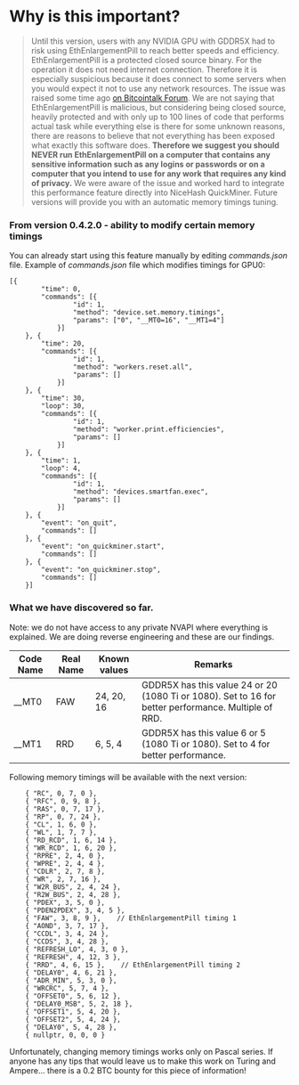 # Why is this important? 
> Until this version, users with any NVIDIA GPU with GDDR5X had to risk using EthEnlargementPill to reach better speeds and efficiency. EthEnlargementPill is a protected closed source binary. For the operation it does not need internet connection. Therefore it is especially suspicious because it does connect to some servers when you would expect it not to use any network resources. The issue was raised some time ago [on Bitcointalk Forum](https://bitcointalk.org/index.php?topic=3370685.msg36788784#msg36788784). We are not saying that EthEnlargementPill is malicious, but considering being closed source, heavily protected and with only up to 100 lines of code that performs actual task while everything else is there for some unknown reasons, there are reasons to believe that not everything has been exposed what exactly this software does. **Therefore we suggest you should NEVER run EthEnlargementPill on a computer that contains any sensitive information such as any logins or passwords or on a computer that you intend to use for any work that requires any kind of privacy.** We were aware of the issue and worked hard to integrate this performance feature directly into NiceHash QuickMiner. Future versions will provide you with an automatic memory timings tuning.


### From version 0.4.2.0 - ability to modify certain memory timings 

You can already start using this feature manually by editing _commands.json_ file. Example of _commands.json_ file which modifies timings for GPU0:
```
[{
		"time": 0,
		"commands": [{
				"id": 1,
				"method": "device.set.memory.timings",
				"params": ["0", "__MT0=16", "__MT1=4"]
			}]
	}, {
		"time": 20,
		"commands": [{
				"id": 1,
				"method": "workers.reset.all",
				"params": []
			}]
	}, {
		"time": 30,
		"loop": 30,
		"commands": [{
				"id": 1,
				"method": "worker.print.efficiencies",
				"params": []
			}]
	}, {
		"time": 1,
		"loop": 4,
		"commands": [{
				"id": 1,
				"method": "devices.smartfan.exec",
				"params": []
			}]
	}, {
		"event": "on_quit",
		"commands": []
	}, {
		"event": "on_quickminer.start",
		"commands": []
	}, {
		"event": "on_quickminer.stop",
		"commands": []
	}]
```


### What we have discovered so far.

Note: we do not have access to any private NVAPI where everything is explained. We are doing reverse engineering and these are our findings.

Code Name | Real Name |Known values | Remarks
-----|-------|-------|----------
__MT0 | FAW | 24, 20, 16 | GDDR5X has this value 24 or 20 (1080 Ti or 1080). Set to 16 for better performance. Multiple of RRD.
__MT1 | RRD | 6, 5, 4 | GDDR5X has this value 6 or 5 (1080 Ti or 1080). Set to 4 for better performance.

Following memory timings will be available with the next version:
```
	{ "RC", 0, 7, 0 },
	{ "RFC", 0, 9, 8 },
	{ "RAS", 0, 7, 17 },
	{ "RP", 0, 7, 24 },
	{ "CL", 1, 6, 0 },
	{ "WL", 1, 7, 7 },
	{ "RD_RCD", 1, 6, 14 },
	{ "WR_RCD", 1, 6, 20 },
	{ "RPRE", 2, 4, 0 },
	{ "WPRE", 2, 4, 4 },
	{ "CDLR", 2, 7, 8 },
	{ "WR", 2, 7, 16 },
	{ "W2R_BUS", 2, 4, 24 },
	{ "R2W_BUS", 2, 4, 28 },
	{ "PDEX", 3, 5, 0 },
	{ "PDEN2PDEX", 3, 4, 5 },
	{ "FAW", 3, 8, 9 },    // EthEnlargementPill timing 1
	{ "AOND", 3, 7, 17 },
	{ "CCDL", 3, 4, 24 },
	{ "CCDS", 3, 4, 28 },
	{ "REFRESH_LO", 4, 3, 0 },
	{ "REFRESH", 4, 12, 3 },
	{ "RRD", 4, 6, 15 },    // EthEnlargementPill timing 2
	{ "DELAY0", 4, 6, 21 },
	{ "ADR_MIN", 5, 3, 0 },
	{ "WRCRC", 5, 7, 4 },
	{ "OFFSET0", 5, 6, 12 },
	{ "DELAY0_MSB", 5, 2, 18 },
	{ "OFFSET1", 5, 4, 20 },
	{ "OFFSET2", 5, 4, 24 },
	{ "DELAY0", 5, 4, 28 },
	{ nullptr, 0, 0, 0 }
```
Unfortunately, changing memory timings works only on Pascal series. If anyone has any tips that would leave us to make this work on Turing and Ampere... there is a 0.2 BTC bounty for this piece of information!
